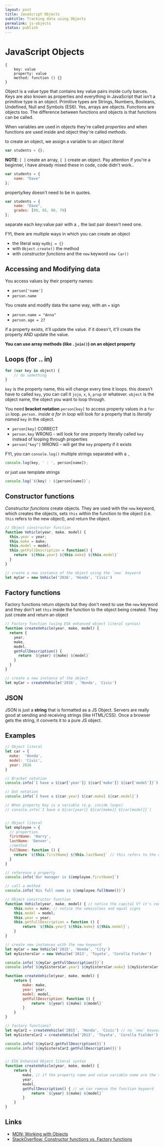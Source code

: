 ```yaml
---
layout: post
title: JavaScript Objects
subtitle: Tracking data using Objects
permalink: js-objects
status: publish
---
```


# JavaScript Objects

```
{
	key: value
	property: value
	method: function () {}
}
```

Object is a value type that contains key value pairs inside curly barces. Keys are also known as properties and everything in JavaScript that isn't a primitive type is an object. Primitive types are Strings, Numbers, Booleans, Undefined, Null and Symbols (ES6). Yes, arrays are objects. Functions are objects too. The difference between functions and objects is that functions can be called.

When variables are used in objects they're called _properties_ and when functions are used inside and object they're called _methods_.

to create an object, we assign a variable to an _object literal_ 

```javascript
var students = {};
```

**NOTE**: `[ ]` create an array, `{ }` create an object. Pay attention if you're a beginner, i have already mixed these in code, code didn't work..


```javascript
var students = {
    name: "Dave"
};
```
property/key doesn't need to be in quotes. 

```javascript
var students = {
    name: "Dave",
    grades: [99, 85, 80, 79]
};
```
separate each key:value pair with a `,` the last pair doesn't need one.

FYI, there are multiple ways in which you can create an object 

- the literal way `myObj = {}`
- with `Object.create()` the method
- with _constructor functions_ and the `new` keyword `new Car()`

## Accessing and Modifying data
You access values by their property names:

- `person['name']`
- `person.name`

You create and modify data the same way, with an `=` sign

- `person.name = "Anna"`
- `person.age = 27`

if a property exists, it'll update the value. if it doesn't, it'll create the property AND update the value.

**You can use array methods (like `.join()`) on an object property**

## Loops (for .. in)

```javascript
for (var key in object) {
    // do something
}
```

`key` is the property name, this will change every time it loops. this doesn't have to called `key`, you can call it `jojo`, `x`, `k`, `prop` or whatever. `object` is the object name, the object you want to loop through.

You need **bracket notation** `person[key]` to access property values in a `for in` loop. `person.` _inside a for in loop_ will look for a property that is _literally named_ `key` in the object.

- `person[key]` CORRECT
- `person.key` WRONG - will look for one property literally called `key` instead of looping through properties
- `person["key"]` WRONG - will get the `key` property if it exists

FYI, you can `console.log()` multiple strings separated with a `,`

```javascript
console.log(key, ' : ', person[name]);
```

or just use template strings

```javascript
console.log(`${key} : ${person[name]}`;
```

## Constructor functions
_Constructor functions_ create objects. They are used with the `new` keyword, which creates the objects, sets `this` within the function to the object (i.e. `this` refers to the new object), and return the object.

```javascript
// Object constructor function
function Vehicle(year, make, model) {
  this.year = year;
  this.make = make;
  this.model = model;
  this.getFullDescription = function() {
    return `${this.year} ${this.make} ${this.model}`
  }
}

// create a new instance of the object using the `new` keyword
let myCar = new Vehicle('2016', 'Honda', 'Civic')
```

## Factory functions
Factory functions return objects but they don't need to use the `new` keyword and they don't set `this` inside the function to the object being created. They just create and return an object

```javascript
// Factory function (using ES6 enhanced object literal syntax)
function createVehicle(year, make, model) {
  return {
    year,
    make,
    model,
    getFullDescription() {
      return `${year} ${make} ${model}`
    }
  }
}

// create a new instance of the object
let myCar = createVehicle('2016', 'Honda', 'Civic')
```

## JSON
JSON is just a **string** that is formatted as a JS Object. Servers are really good at sending and receiving strings (like HTML/CSS). Once a browser gets the string, it converts it to a pure JS object.


## Examples

```javascript
// Object literal
let car = {
  make:  'Honda',
  model: 'Civic',
  year: 2016
}

// Bracket notation
console.info(`I have a ${car['year']} ${car['make']} ${car['model']}`)

// Dot notation
console.info(`I have a ${car.year} ${car.make} ${car.model}`)

// When property key is a variable (e.g. inside loops)
// console.info(`I have a ${car[year]} ${car[make]} ${car[model]}`)


// Object literal
let employee = {
  // properties
  firstName: 'Harry',
  lastName: 'Denver',
  //method
  fullName: function () {
    return `${this.firstName} ${this.lastName}` // this refers to the object that owns the function
  }
}

// reference a property
console.info(`Our manager is ${employee.firstName}`)

// call a method
console.info(`His full name is ${employee.fullName()}`)

// Object constructor function
function Vehicle(year, make, model) { // notice the capital V? it's convention for constructor functions
	this.make = make; // notice the semicolons and equal signs
	this.model = model;
	this.year = year;
	this.getFullDescription = function () {
		return `${this.year} ${this.make} ${this.model}`;
	}
}

// create new instances with the new keyword
let myCar = new Vehicle('2015', 'Honda', 'City')
let mySistersCar = new Vehicle('2013', 'Toyota', 'Corolla Fielder')

console.info(`${myCar.getFullDescription()}`)
console.info(`${mySistersCar.year} ${mySistersCar.make} ${mySistersCar.model}`)

function createVehicle(year, make, model) {
	return {
		make: make,
		year: year,
		model: model,
		getFullDescription: function () {
			return `${year} ${make} ${model}`
		}
	}
}

// factory functions?
let myCar2 = createVehicle('2015', 'Honda', 'Civic') // no `new` keyword
let mySistersCar2 = createVehicle('2013', 'Toyota', 'Corolla Fielder')

console.info(`${myCar2.getFullDescription()}`)
console.info(`${mySistersCar2.getFullDescription()}`)


// ES6 Enhanced Object literal syntax
function createVehicle(year, make, model) {
	return {
		make, // if the property name and value variable name are the same, you don't have to type both
		year,
		model,
		getFullDescription() { // we can remove the function keyword
			return `${year} ${make} ${model}`
		}
	}
}
```


Links
---
- [MDN: Working with Objects](https://developer.mozilla.org/en-US/docs/Web/JavaScript/Guide/Working_with_Objects)
- [StackOverflow: Constructor functions vs. Factory functions](http://stackoverflow.com/questions/8698726/constructor-function-vs-factory-functions)